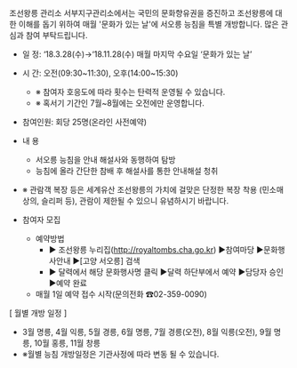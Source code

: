 조선왕릉 관리소 서부지구관리소에서는 국민의 문화향유권을 증진하고 조선왕릉에 대한 이해를 돕기 위하여 매월 '문화가 있는 날'에 서오릉 능침을 특별 개방합니다. 많은 관심과 참여 부탁드립니다.

- 일 정: ‘18.3.28(수)→‘18.11.28(수) 매월 마지막 수요일 ‘문화가 있는 날’
- 시 간: 오전(09:30~11:30), 오후(14:00~15:30)
  - ※ 참여자 호응도에 따라 횟수는 탄력적 운영될 수 있습니다.
  - ※ 혹서기 기간인 7월~8월에는 오전에만 운영합니다.
- 참여인원: 회당 25명(온라인 사전예약)

- 내 용
  - 서오릉 능침을 안내 해설사와 동행하여 탐방
  - 능침에 올라 간단한 참배 후 해설사를 통한 안내해설 청취
- ※ 관람객 복장 등은 세계유산 조선왕릉의 가치에 걸맞은 단정한 복장 착용 (민소매 상의, 슬리퍼 등), 관람이 제한될 수 있으니 유념하시기 바랍니다.

- 참여자 모집
  - 예약방법
    - ► 조선왕릉 누리집(http://royaltombs.cha.go.kr) ►참여마당 ►문화행사안내 ►[고양 서오릉] 검색
    - ► 달력에서 해당 문화행사명 클릭 ►달력 하단부에서 예약 ►담당자 승인 ►예약 완료
  - 매월 1일 예약 접수 시작(문의전화 ☎02-359-0090)

[ 월별 개방 일정 ]
- 3월 명릉, 4월 익릉, 5월 경릉, 6월 명릉, 7월 경릉(오전), 8월 익릉(오전), 9월 명릉, 10월 홍릉, 11월 창릉
- ※월별 능침 개방일정은 기관사정에 따라 변동 될 수 있습니다.